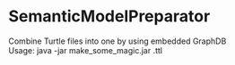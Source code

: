 # SemanticModelPreparator
Combine Turtle files into one by using embedded GraphDB  
Usage: java -jar make_some_magic.jar <path to core TTL files> <name of output file>.ttl
